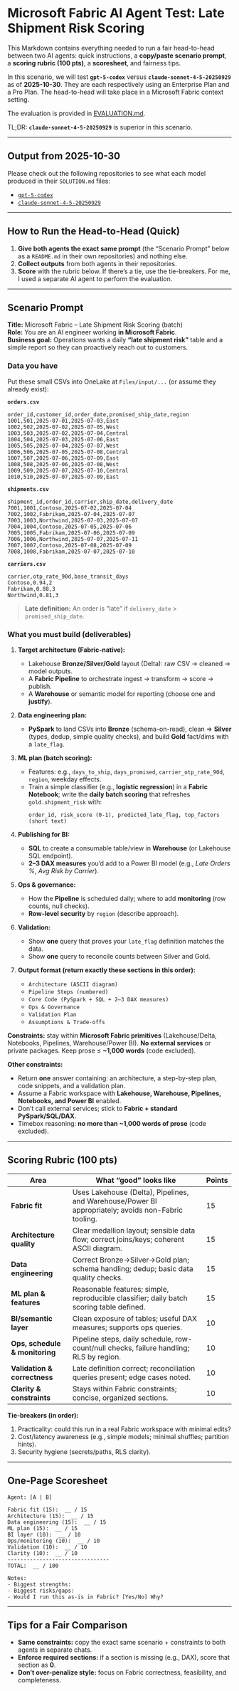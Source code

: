 # Microsoft Fabric AI Agent Test: Late Shipment Risk Scoring

This Markdown contains everything needed to run a fair head-to-head between two AI agents: quick instructions, a **copy/paste scenario prompt**, a **scoring rubric (100 pts)**, a **scoresheet**, and fairness tips.

In this scenario, we will test **`gpt-5-codex`** versus **`claude-sonnet-4-5-20250929`** as of **2025-10-30**. They are each respectively using an Enterprise Plan and a Pro Plan. The head-to-head will take place in a Microsoft Fabric context setting.

The evaluation is provided in [EVALUATION.md](EVALUATION.md).

TL;DR: **`claude-sonnet-4-5-20250929`** is superior in this scenario.

---

## Output from 2025-10-30
Please check out the following repositories to see what each model produced in their `SOLUTION.md` files:
- [`gpt-5-codex`](https://github.com/Griffin-Thomas/gpt-5-codex-fabric-test)
- [`claude-sonnet-4-5-20250929`](https://github.com/Griffin-Thomas/claude-sonnet-4-5-fabric-test)

---

## How to Run the Head-to-Head (Quick)

1. **Give both agents the exact same prompt** (the “Scenario Prompt” below as a `README.md` in their own repositories) and nothing else.  
2. **Collect outputs** from both agents in their repositories.
3. **Score** with the rubric below. If there’s a tie, use the tie-breakers. For me, I used a separate AI agent to perform the evaluation.

---

## Scenario Prompt

**Title:** Microsoft Fabric – Late Shipment Risk Scoring (batch)  
**Role:** You are an AI engineer working **in Microsoft Fabric**.  
**Business goal:** Operations wants a daily **“late shipment risk”** table and a simple report so they can proactively reach out to customers.

### Data you have
Put these small CSVs into OneLake at `Files/input/...` (or assume they already exist):

**`orders.csv`**
```
order_id,customer_id,order_date,promised_ship_date,region
1001,501,2025-07-01,2025-07-03,East
1002,502,2025-07-02,2025-07-05,West
1003,503,2025-07-02,2025-07-04,Central
1004,504,2025-07-03,2025-07-06,East
1005,505,2025-07-04,2025-07-07,West
1006,506,2025-07-05,2025-07-08,Central
1007,507,2025-07-06,2025-07-09,East
1008,508,2025-07-06,2025-07-08,West
1009,509,2025-07-07,2025-07-10,Central
1010,510,2025-07-07,2025-07-09,East
```

**`shipments.csv`**
```
shipment_id,order_id,carrier,ship_date,delivery_date
7001,1001,Contoso,2025-07-02,2025-07-04
7002,1002,Fabrikam,2025-07-04,2025-07-07
7003,1003,Northwind,2025-07-03,2025-07-07
7004,1004,Contoso,2025-07-05,2025-07-06
7005,1005,Fabrikam,2025-07-06,2025-07-09
7006,1006,Northwind,2025-07-07,2025-07-11
7007,1007,Contoso,2025-07-08,2025-07-09
7008,1008,Fabrikam,2025-07-07,2025-07-10
```

**`carriers.csv`**
```
carrier,otp_rate_90d,base_transit_days
Contoso,0.94,2
Fabrikam,0.88,3
Northwind,0.81,3
```

> **Late definition:** An order is “late” if `delivery_date` > `promised_ship_date`.

### What you must build (deliverables)

1. **Target architecture (Fabric-native):**  
   - Lakehouse **Bronze/Silver/Gold** layout (Delta): raw CSV → cleaned → model outputs.  
   - A **Fabric Pipeline** to orchestrate ingest → transform → score → publish.  
   - A **Warehouse** or semantic model for reporting (choose one and **justify**).

2. **Data engineering plan:**  
   - **PySpark** to land CSVs into **Bronze** (schema-on-read), clean ⇒ **Silver** (types, dedup, simple quality checks), and build **Gold** fact/dims with a `late_flag`.

3. **ML plan (batch scoring):**  
   - Features: e.g., `days_to_ship`, `days_promised`, `carrier_otp_rate_90d`, `region`, weekday effects.  
   - Train a simple classifier (e.g., **logistic regression**) in a **Fabric Notebook**; write the **daily batch scoring** that refreshes `gold.shipment_risk` with:
     ```
     order_id, risk_score (0-1), predicted_late_flag, top_factors (short text)
     ```

4. **Publishing for BI:**  
   - **SQL** to create a consumable table/view in **Warehouse** (or Lakehouse SQL endpoint).  
   - **2–3 DAX measures** you’d add to a Power BI model (e.g., *Late Orders %*, *Avg Risk by Carrier*).

5. **Ops & governance:**  
   - How the **Pipeline** is scheduled daily; where to add **monitoring** (row counts, null checks).  
   - **Row-level security** by `region` (describe approach).

6. **Validation:**  
   - Show **one** query that proves your `late_flag` definition matches the data.  
   - Show **one** query to reconcile counts between Silver and Gold.

7. **Output format (return exactly these sections in this order):**  
   - `Architecture (ASCII diagram)`  
   - `Pipeline Steps (numbered)`  
   - `Core Code (PySpark + SQL + 2–3 DAX measures)`  
   - `Ops & Governance`  
   - `Validation Plan`  
   - `Assumptions & Trade-offs`

**Constraints:** stay within **Microsoft Fabric primitives** (Lakehouse/Delta, Notebooks, Pipelines, Warehouse/Power BI). **No external services** or private packages. Keep prose ≤ **~1,000 words** (code excluded).

**Other constraints:**
   - Return **one** answer containing: an architecture, a step-by-step plan, code snippets, and a validation plan.  
   - Assume a Fabric workspace with **Lakehouse, Warehouse, Pipelines, Notebooks, and Power BI** enabled.  
   - Don’t call external services; stick to **Fabric + standard PySpark/SQL/DAX**.  
   - Timebox reasoning: **no more than ~1,000 words of prose** (code excluded).

---

## Scoring Rubric (100 pts)

| Area | What “good” looks like | Points |
|---|---|---|
| **Fabric fit** | Uses Lakehouse (Delta), Pipelines, and Warehouse/Power BI appropriately; avoids non-Fabric tooling. | 15 |
| **Architecture quality** | Clear medallion layout; sensible data flow; correct joins/keys; coherent ASCII diagram. | 15 |
| **Data engineering** | Correct Bronze→Silver→Gold plan; schema handling; dedup; basic data quality checks. | 15 |
| **ML plan & features** | Reasonable features; simple, reproducible classifier; daily batch scoring table defined. | 15 |
| **BI/semantic layer** | Clean exposure of tables; useful DAX measures; supports ops queries. | 10 |
| **Ops, schedule & monitoring** | Pipeline steps, daily schedule, row-count/null checks, failure handling; RLS by region. | 10 |
| **Validation & correctness** | Late definition correct; reconciliation queries present; edge cases noted. | 10 |
| **Clarity & constraints** | Stays within Fabric constraints; concise, organized sections. | 10 |

**Tie-breakers (in order):**
1. Practicality: could this run in a real Fabric workspace with minimal edits?  
2. Cost/latency awareness (e.g., simple models; minimal shuffles; partition hints).  
3. Security hygiene (secrets/paths, RLS clarity).

---

## One-Page Scoresheet

```
Agent: [A | B]

Fabric fit (15):  __ / 15
Architecture (15):  __ / 15
Data engineering (15):  __ / 15
ML plan (15):  __ / 15
BI layer (10):  __ / 10
Ops/monitoring (10):  __ / 10
Validation (10):  __ / 10
Clarity (10):  __ / 10
--------------------------------
TOTAL:  __ / 100

Notes:
- Biggest strengths:
- Biggest risks/gaps:
- Would I run this as-is in Fabric? [Yes/No] Why?
```

---

## Tips for a Fair Comparison

- **Same constraints:** copy the exact same scenario + constraints to both agents in separate chats.  
- **Enforce required sections:** if a section is missing (e.g., DAX), score that section as **0**.  
- **Don’t over-penalize style:** focus on Fabric correctness, feasibility, and completeness.
